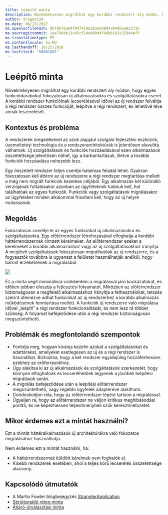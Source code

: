 ```yaml
---
title: Leépítő minta
description: Növekményesen migrálhat egy korábbi rendszert oly módon, hogy egyes funkciódarabokat fokozatosan új alkalmazásokra és szolgáltatásokra cserél.
author: dragon119
ms.date: 06/23/2017
ms.openlocfilehash: 0bf0b76a69f947419da83edd894a04dbea02371b
ms.sourcegitcommit: 2ae794de13c45cf24ad60d4f4dbb193c25944eff
ms.translationtype: MT
ms.contentlocale: hu-HU
ms.lasthandoff: 10/25/2018
ms.locfileid: "50001881"
---
```

# <a name="strangler-pattern"></a>Leépítő minta

Növekményesen migrálhat egy korábbi rendszert oly módon, hogy egyes funkciódarabokat fokozatosan új alkalmazásokra és szolgáltatásokra cserél. A korábbi rendszer funkcióinak lecserélésével idővel az új rendszer felváltja a régi rendszer összes funkcióját, leépítve a régi rendszert, és lehetővé téve annak leszerelését. 

## <a name="context-and-problem"></a>Kontextus és probléma

A rendszerek öregedésével az azok alapjául szolgáló fejlesztési eszközök, üzemeltetési technológia és a rendszerarchitektúrák is jelentősen elavulttá válhatnak. Új szolgáltatások és funkciók hozzáadásával ezen alkalmazások összetettsége jelentősen nőhet, így a karbantartásuk, illetve a további funkciók hozzáadása nehezebb lesz.

Egy összetett rendszer teljes cseréje hatalmas feladat lehet. Gyakran fokozatosan kell áttérni az új rendszerre a régi rendszer megtartása mellett a még nem migrált funkciók kezelése céljából. Egy alkalmazás két különálló verziójának futtatásakor azonban az ügyfeleknek tudniuk kell, hol találhatóak az egyes funkciók. Funkciók vagy szolgáltatások migrálásakor az ügyfeleket minden alkalommal frissíteni kell, hogy az új helyre mutassanak.

## <a name="solution"></a>Megoldás

Fokozatosan cserélje le az egyes funkciókat új alkalmazásokra és szolgáltatásokra. Egy előtérrendszer létrehozásával elfoghatja a korábbi háttérrendszernek címzett kérelmeket. Az előtérrendszer ezeket a kérelmeket a korábbi alkalmazáshoz vagy az új szolgáltatásokhoz irányítja. A meglévő szolgáltatások fokozatosan migrálhatóak az új rendszerre, és a fogyasztók továbbra is ugyanazt a felületet használhatják anélkül, hogy bármit érzékelnének a migrálásból.

![](./_images/strangler.png)  

Ez a minta segít minimálisra csökkenteni a migrálással járó kockázatokat, és időben jobban elosztja a fejlesztési folyamatot. Miközben az előtérrendszer biztonságosan a megfelelő alkalmazáshoz irányítja a felhasználókat, tetszés szerint ütemezve adhat funkciókat az új rendszerhez a korábbi alkalmazás működésének fenntartása mellett. A funkciók új rendszerre való migrálása idővel „leépíti” a régi rendszer funkcionalitását, és nem lesz rá többet szükség. A folyamat befejeződése után a régi rendszer biztonságosan megszüntethető.

## <a name="issues-and-considerations"></a>Problémák és megfontolandó szempontok

- Fontolja meg, hogyan kívánja kezelni azokat a szolgáltatásokat és adattárakat, amelyeket esetlegesen az új és a régi rendszer is használhat. Biztosítsa, hogy a két rendszer egyidejűleg hozzáférhessen ezekhez az erőforrásokhoz.
- Úgy alakítsa ki az új alkalmazások és szolgáltatások szerkezetét, hogy könnyen elfoghatóak és lecserélhetőek legyenek a jövőbeli leépítési migrálások során.
- A migrálás befejeződése után a leépítési előtérrendszer megszüntethető, vagy régebbi ügyfelek adapterévé alakítható.
- Gondoskodjon róla, hogy az előtérrendszer lépést tartson a migrálással.
- Ügyeljen rá, hogy az előtérrendszer ne váljon kritikus meghibásodási ponttá, és ne képezhessen teljesítménybeli szűk keresztmetszetet.

## <a name="when-to-use-this-pattern"></a>Mikor érdemes ezt a mintát használni?

Ezt a mintát háttéralkalmazások új architektúrákra való fokozatos migrálásához használhatja.

Nem érdemes ezt a mintát használni, ha:

- A háttérrendszernek küldött kérelmek nem foghatók el.
- Kisebb rendszerek esetében, ahol a teljes körű lecserélés összetettsége alacsony.

## <a name="related-guidance"></a>Kapcsolódó útmutatók

- A Martin Fowler blogbejegyzés [StranglerApplication](https://www.martinfowler.com/bliki/StranglerApplication.html)
- [Sérülésgátló réteg minta](./anti-corruption-layer.md)
- [Átjáró-útválasztási minta](./gateway-routing.md)


 

